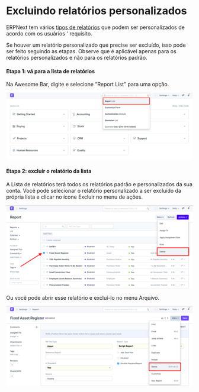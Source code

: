 # Excluindo relatórios personalizados


ERPNext tem vários [tipos de relatórios](/docs/pt/customize-erpnext/articles/making-custom-reports) que podem ser personalizados de acordo com os usuários ' requisito.


Se houver um relatório personalizado que precise ser excluído, isso pode ser feito seguindo as etapas. Observe que é aplicável apenas para os relatórios personalizados e não para os relatórios padrão.


#### Etapa 1: vá para a lista de relatórios


Na Awesome Bar, digite e selecione "Report List" para uma opção.


![Report Search](/files/customize-deleting-reports-1.png)


#### Etapa 2: excluir o relatório da lista


A Lista de relatórios terá todos os relatórios padrão e personalizados da sua conta. Você pode selecionar o relatório personalizado a ser excluído da própria lista e clicar no ícone Excluir no menu de ações.


![Lista de relatórios](/files/customize-deleting-reports.png)


Ou você pode abrir esse relatório e excluí-lo no menu Arquivo.


![Report Delete](/files/customize-deleting-reports-2.png)


